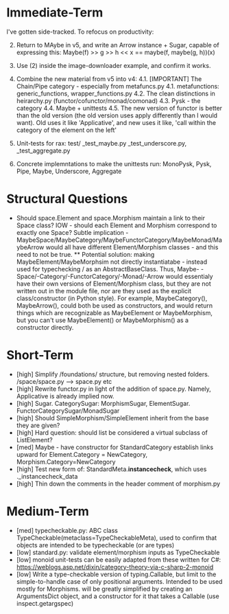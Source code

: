 Immediate-Term
==================
I've gotten side-tracked. To refocus on productivity:

2. Return to MAybe in v5, and write an Arrow instance + Sugar, capable of expressing this:
    Maybe(f) >> g >> h << x == maybe(f, maybe(g, h))(x)

3. Use (2) inside the image-downloader example, and confirm it works.

4. Combine the new material from v5 into v4:
4.1. [IMPORTANT] The Chain/Pipe category - especially from metafuncs.py
4.1. metafunctions: generic_functions, wrapper_functions.py
4.2. The clean distinctions in heirarchy.py (functor/cofunctor/monad/comonad)
4.3. Pysk - the category
4.4. Maybe + unittests
4.5. The new version of functor is better than the old version (the old version uses apply differently than I would want). Old uses it like 'Applicative', and new uses it like, 'call within the category of the element on the left'

5. Unit-tests for rax: test/ _test_maybe.py _test_underscore.py, _test_aggregate.py

5. Concrete implemntations to make the unittests run: MonoPysk, Pysk, Pipe, Maybe, Underscore, Aggregate


Structural Questions
=======================
* Should space.Element and space.Morphism maintain a link to their Space class? IOW - should each Element and Morphism correspond to exactly one Space? Subtle implication - MaybeSpace/MaybeCategory/MaybeFunctorCategory/MaybeMonad/MaybeArrow would all have different Element/Morphism classes - and this need to not be true.
**		Potential solution: making MaybeElement/MaybeMorphsim not directly instantiatabe - instead used for typechecking / as an AbstractBaseClass. Thus, Maybe- -Space/-Category/-FunctorCategory/-Monad/-Arrow would essentialy have their own versions of Element/Morphism class, but they are not written out in the module file, nor are they used as the explicit class/constructor (in Python style). For example, MaybeCategory(), MaybeArrow(), could both be used as constructors, and would return things which are recognizable as MaybeElement or MaybeMorphism, but you can't use MaybeElement() or MaybeMorphism() as a constructor directly.


Short-Term
===============
* [high] Simplify /foundations/ structure, but removing nested folders. /space/space.py --> space.py etc
* [high] Rewrite functor.py in light of the addition of space.py. Namely, Applicative is already implied now.
* [high] Sugar. CategorySugar: MorphismSugar, ElementSugar. FunctorCategorySugar/MonadSugar
* [high] Should SimpleMorphism/SimpleElement inherit from the base they are given?
* [high] Hard question: should list be considered a virtual subclass of ListElement?
* [med] Maybe - have constructor for StandardCategory establish links upward for Element.Category = NewCategory, Morphism.Category=NewCategory
* [high] Test new form of: StandardMeta.__instancecheck__, which uses ._instancecheck_data
* [high] Thin down the comments in the header comment of morphism.py


Medium-Term
================
* [med] typecheckable.py: ABC class TypeCheckable(metaclass=TypeCheckableMeta), used to confirm that objects are intended to be typecheckable (or are types)
* [low] standard.py: validate element/morphism inputs as TypeCheckable
* [low] monoid unit-tests can be easily adapted from these written for C#: https://weblogs.asp.net/dixin/category-theory-via-c-sharp-2-monoid
* [low] Write a type-checkable version of typing.Callable, but limit to the simple-to-handle case of only positional arguments. Intended to be used mostly for Morphisms. will be greatly simplified by creating an ArgumentsDict object, and a constructor for it that takes a Callable (use inspect.getargspec) 
